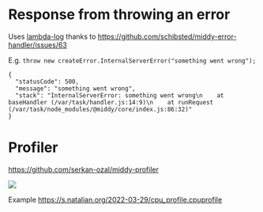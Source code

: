 # Response from throwing an error

Uses [lambda-log](https://lambdalog.dev/) thanks to https://github.com/schibsted/middy-error-handler/issues/63

E.g. `throw new createError.InternalServerError("something went wrong");`

    {
      "statusCode": 500,
      "message": "something went wrong",
      "stack": "InternalServerError: something went wrong\n    at baseHandler (/var/task/handler.js:14:9)\n    at runRequest (/var/task/node_modules/@middy/core/index.js:86:32)"
    }

# Profiler

https://github.com/serkan-ozal/middy-profiler

<img src="https://s.natalian.org/2022-03-29/1648528442_1918x1047.png">

Example https://s.natalian.org/2022-03-29/cpu_profile.cpuprofile
